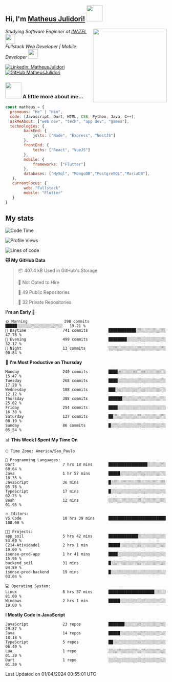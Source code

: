 <h2> Hi, I'm <a href="https://matheusjulidori.github.io" target="_blank">Matheus Julidori!</a> <img src="https://media.giphy.com/media/12oufCB0MyZ1Go/giphy.gif" width="50"></h2>
<img align='right' src="https://media.giphy.com/media/3oKIPnAiaMCws8nOsE/giphy.gif" width="230" height="auto">
<p><em>Studying Software Enginner at <a href="http://www.inatel.br" target="_blank">INATEL</a><img src="https://media.giphy.com/media/fYSnHlufseco8Fh93Z/giphy.gif" width="30"></br>
  Fullstack Web Developer | Mobile Developer <img src="https://media.giphy.com/media/WUlplcMpOCEmTGBtBW/giphy.gif" width="30">
</em></p>

[![Linkedin: MatheusJulidori](https://img.shields.io/badge/-MatheusJulidori-blue?style=flat-square&logo=Linkedin&logoColor=white&link=https://www.linkedin.com/in/MatheusJulidori/)](https://www.linkedin.com/in/MatheusJulidori/)
[![GitHub MatheusJulidori](https://img.shields.io/github/followers/matheusjulidori?label=follow&style=social)](https://github.com/MatheusJulidori)


### <img src="https://media.giphy.com/media/VgCDAzcKvsR6OM0uWg/giphy.gif" width="50"> A little more about me...  

```javascript
const matheus = {
  pronouns: "He" | "Him",
  code: [Javascript, Dart, HTML, CSS, Python, Java, C++],
  askMeAbout: ["web dev", "tech", "app dev", "games"],
  technologies: {
        backEnd: {
            js\ts: ["Node", "Express", "NestJS"]
        },
        frontEnd: {
            techs: ["React", "VueJS"]
        },
        mobile: {
            frameworks: ["Flutter"]
        },
        databases: ["MySql", "MongoDB","PostgreSQL","MariaDB"],
   },
   currentFocus: {
        web: "Fullstack"
        mobile: "Flutter"
   }
}
```
<h2>My stats</h2>

<!--START_SECTION:waka-->
![Code Time](http://img.shields.io/badge/Code%20Time-553%20hrs%2051%20mins-blue)

![Profile Views](http://img.shields.io/badge/Profile%20Views-1-blue)

![Lines of code](https://img.shields.io/badge/From%20Hello%20World%20I%27ve%20Written-6.5%20million%20lines%20of%20code-blue)

**🐱 My GitHub Data** 

> 📦 407.4 kB Used in GitHub's Storage 
 > 
> 🚫 Not Opted to Hire
 > 
> 📜 49 Public Repositories 
 > 
> 🔑 32 Private Repositories 
 > 
**I'm an Early 🐤** 

```text
🌞 Morning                298 commits         █████░░░░░░░░░░░░░░░░░░░░   19.21 % 
🌆 Daytime                741 commits         ████████████░░░░░░░░░░░░░   47.78 % 
🌃 Evening                499 commits         ████████░░░░░░░░░░░░░░░░░   32.17 % 
🌙 Night                  13 commits          ░░░░░░░░░░░░░░░░░░░░░░░░░   00.84 % 
```
📅 **I'm Most Productive on Thursday** 

```text
Monday                   240 commits         ████░░░░░░░░░░░░░░░░░░░░░   15.47 % 
Tuesday                  268 commits         ████░░░░░░░░░░░░░░░░░░░░░   17.28 % 
Wednesday                188 commits         ███░░░░░░░░░░░░░░░░░░░░░░   12.12 % 
Thursday                 388 commits         ██████░░░░░░░░░░░░░░░░░░░   25.02 % 
Friday                   254 commits         ████░░░░░░░░░░░░░░░░░░░░░   16.38 % 
Saturday                 127 commits         ██░░░░░░░░░░░░░░░░░░░░░░░   08.19 % 
Sunday                   86 commits          █░░░░░░░░░░░░░░░░░░░░░░░░   05.54 % 
```


📊 **This Week I Spent My Time On** 

```text
🕑︎ Time Zone: America/Sao_Paulo

💬 Programming Languages: 
Dart                     7 hrs 18 mins       █████████████████░░░░░░░░   68.64 % 
Java                     1 hr 57 mins        █████░░░░░░░░░░░░░░░░░░░░   18.35 % 
JavaScript               36 mins             █░░░░░░░░░░░░░░░░░░░░░░░░   05.78 % 
TypeScript               17 mins             █░░░░░░░░░░░░░░░░░░░░░░░░   02.75 % 
Bash                     12 mins             ░░░░░░░░░░░░░░░░░░░░░░░░░   01.95 % 

🔥 Editors: 
VS Code                  10 hrs 39 mins      █████████████████████████   100.00 % 

🐱‍💻 Projects: 
app_soil                 5 hrs 42 mins       █████████████░░░░░░░░░░░░   53.60 % 
C214-Atividade1          2 hrs 1 min         █████░░░░░░░░░░░░░░░░░░░░   19.00 % 
isense-prod-app          1 hr 41 mins        ████░░░░░░░░░░░░░░░░░░░░░   15.96 % 
backend_soil             31 mins             █░░░░░░░░░░░░░░░░░░░░░░░░   04.89 % 
isense-prod-backend      19 mins             █░░░░░░░░░░░░░░░░░░░░░░░░   03.04 % 

💻 Operating System: 
Linux                    8 hrs 37 mins       ████████████████████░░░░░   81.00 % 
Windows                  2 hrs 1 min         █████░░░░░░░░░░░░░░░░░░░░   19.00 % 
```

**I Mostly Code in JavaScript** 

```text
JavaScript               23 repos            ███████░░░░░░░░░░░░░░░░░░   29.87 % 
Java                     14 repos            █████░░░░░░░░░░░░░░░░░░░░   18.18 % 
TypeScript               5 repos             ██░░░░░░░░░░░░░░░░░░░░░░░   06.49 % 
Lua                      1 repo              ░░░░░░░░░░░░░░░░░░░░░░░░░   01.30 % 
Dart                     1 repo              ░░░░░░░░░░░░░░░░░░░░░░░░░   01.30 % 
```




 Last Updated on 01/04/2024 00:55:01 UTC
<!--END_SECTION:waka-->
